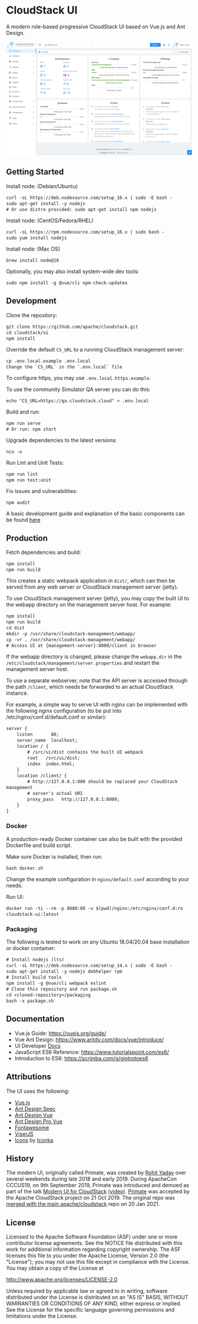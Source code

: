 # CloudStack UI

A modern role-based progressive CloudStack UI based on Vue.js and Ant Design.

![Screenshot](docs/screenshot-dashboard.png)

## Getting Started

Install node: (Debian/Ubuntu)

    curl -sL https://deb.nodesource.com/setup_16.x | sudo -E bash -
    sudo apt-get install -y nodejs
    # Or use distro provided: sudo apt-get install npm nodejs

Install node: (CentOS/Fedora/RHEL)

    curl -sL https://rpm.nodesource.com/setup_16.x | sudo bash -
    sudo yum install nodejs

Install node: (Mac OS)

    brew install node@16

Optionally, you may also install system-wide dev tools:

    sudo npm install -g @vue/cli npm-check-updates

## Development

Clone the repository:

    git clone https://github.com/apache/cloudstack.git
    cd cloudstack/ui
    npm install

Override the default `CS_URL` to a running CloudStack management server:

    cp .env.local.example .env.local
    Change the `CS_URL` in the `.env.local` file

To configure https, you may use `.env.local.https.example`.

To use the community Simulator QA server you can do this:

    echo "CS_URL=https://qa.cloudstack.cloud" > .env.local

Build and run:

    npm run serve
    # Or run: npm start

Upgrade dependencies to the latest versions:

    ncu -u

Run Lint and Unit Tests:

    npm run lint
    npm run test:unit

Fix issues and vulnerabilities:

    npm audit

A basic development guide and explanation of the basic components can be found
  [here](docs/development.md)

## Production

Fetch dependencies and build:

    npm install
    npm run build

This creates a static webpack application in `dist/`, which can then be served
from any web server or CloudStack management server (jetty).

To use CloudStack management server (jetty), you may copy the built UI to the
webapp directory on the management server host. For example:

    npm install
    npm run build
    cd dist
    mkdir -p /usr/share/cloudstack-management/webapp/
    cp -vr . /usr/share/cloudstack-management/webapp/
    # Access UI at {management-server}:8080/client in browser

If the webapp directory is changed, please change the `webapp.dir` in the
`/etc/cloudstack/management/server.properties` and restart the management server host.

To use a separate webserver, note that the API server is accessed through the path
`/client`, which needs be forwarded to an actual CloudStack instance.

For example, a simple way to serve UI with nginx can be implemented with the
following nginx configuration (to be put into /etc/nginx/conf.d/default.conf or similar):

```nginx
server {
    listen       80;
    server_name  localhost;
    location / {
        # /src/ui/dist contains the built UI webpack
        root   /src/ui/dist;
        index  index.html;
    }
    location /client/ {
        # http://127.0.0.1:800 should be replaced your CloudStack management
        # server's actual URI
        proxy_pass   http://127.0.0.1:8000;
    }
}
```

### Docker

A production-ready Docker container can also be built with the provided
Dockerfile and build script.

Make sure Docker is installed, then run:

    bash docker.sh

Change the example configuration in `nginx/default.conf` according to your needs.

Run UI:

    docker run -ti --rm -p 8080:80 -v $(pwd)/nginx:/etc/nginx/conf.d:ro cloudstack-ui:latest

### Packaging

The following is tested to work on any Ubuntu 18.04/20.04 base installation or
docker container:

    # Install nodejs (lts)
    curl -sL https://deb.nodesource.com/setup_14.x | sudo -E bash -
    sudo apt-get install -y nodejs debhelper rpm
    # Install build tools
    npm install -g @vue/cli webpack eslint
    # Clone this repository and run package.sh
    cd <cloned-repository>/packaging
    bash -x package.sh

## Documentation

- Vue.js Guide: https://vuejs.org/guide/
- Vue Ant Design: https://www.antdv.com/docs/vue/introduce/
- UI Developer [Docs](docs)
- JavaScript ES6 Reference: https://www.tutorialspoint.com/es6/
- Introduction to ES6: https://scrimba.com/g/gintrotoes6

## Attributions

The UI uses the following:

- [Vue.js](https://vuejs.org/)
- [Ant Design Spec](https://ant.design/docs/spec/introduce)
- [Ant Design Vue](https://vue.ant.design/)
- [Ant Design Pro Vue](https://github.com/sendya/ant-design-pro-vue)
- [Fontawesome](https://github.com/FortAwesome/vue-fontawesome)
- [ViserJS](https://viserjs.github.io/docs.html#/viser/guide/installation)
- [Icons](https://www.iconfinder.com/iconsets/cat-force) by [Iconka](https://iconka.com/en/downloads/cat-power/)

## History

The modern UI, originally called Primate, was created by [Rohit
Yadav](https://rohityadav.cloud) over several weekends during late 2018 and
early 2019. During ApacheCon CCCUS19, on 9th September 2019, Primate was
introduced and demoed as part of the talk [Modern UI
for CloudStack](https://rohityadav.cloud/files/talks/cccna19-primate.pdf)
([video](https://www.youtube.com/watch?v=F2KwZhechzs)).
[Primate](https://markmail.org/message/vxnskmwhfaagnm4r) was accepted by the
Apache CloudStack project on 21 Oct 2019. The original repo was [merged with the
main apache/cloudstack](https://markmail.org/message/bgnn4xkjnlzseeuv) repo on
20 Jan 2021.

## License

Licensed to the Apache Software Foundation (ASF) under one
or more contributor license agreements.  See the NOTICE file
distributed with this work for additional information
regarding copyright ownership.  The ASF licenses this file
to you under the Apache License, Version 2.0 (the
"License"); you may not use this file except in compliance
with the License.  You may obtain a copy of the License at

  http://www.apache.org/licenses/LICENSE-2.0

Unless required by applicable law or agreed to in writing,
software distributed under the License is distributed on an
"AS IS" BASIS, WITHOUT WARRANTIES OR CONDITIONS OF ANY
KIND, either express or implied.  See the License for the
specific language governing permissions and limitations
under the License.
